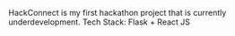 HackConnect is my first hackathon project that is currently underdevelopment.
Tech Stack:
Flask + React JS
